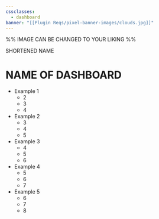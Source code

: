 ```yaml
---
cssclasses:
  - dashboard
banner: "[[Plugin Reqs/pixel-banner-images/clouds.jpg]]"
---
```

%%
IMAGE CAN BE CHANGED TO YOUR LIKING
%%

<div class="title">SHORTENED NAME</div>

# NAME OF DASHBOARD
- Example 1
	- 2
	- 3
	- 4
- Example 2
	- 3
	- 4
	- 5
- Example 3
	- 4 
	- 5
	- 6
- Example 4
	- 5
	- 6
	- 7
- Example 5
	- 6
	- 7
	- 8